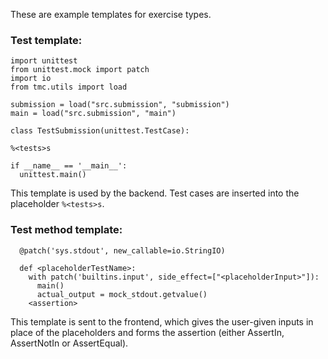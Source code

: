 These are example templates for exercise types.

### Test template:
~~~~
import unittest
from unittest.mock import patch
import io
from tmc.utils import load

submission = load("src.submission", "submission")
main = load("src.submission", "main")

class TestSubmission(unittest.TestCase):

%<tests>s

if __name__ == '__main__':
  unittest.main()
~~~~  

This template is used by the backend. Test cases are inserted into the placeholder `%<tests>s`.


### Test method template:
~~~~
  @patch('sys.stdout', new_callable=io.StringIO)

  def <placeholderTestName>:
    with patch('builtins.input', side_effect=["<placeholderInput>"]):
      main()
      actual_output = mock_stdout.getvalue()
    <assertion>
~~~~
    
This template is sent to the frontend, which gives the user-given inputs in place of the placeholders and forms the assertion (either AssertIn, AssertNotIn or AssertEqual).
